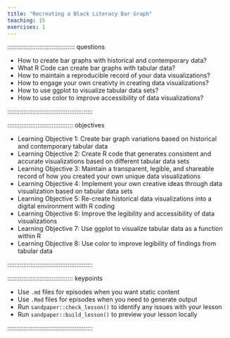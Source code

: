 ```yaml
---
title: "Recreating a Black Literacy Bar Graph"
teaching: 15
exercises: 1
---
```


:::::::::::::::::::::::::::::::::::::: questions 

- How to create bar graphs with historical and contemporary data?
- What R Code can create bar graphs with tabular data?
- How to maintain a reproducible record of your data visualizations?
- How to engage your own creativty in creating data visualizations?
- How to use ggplot to visualize tabular data sets?
- How to use color to improve accessibility of data visualizations?

::::::::::::::::::::::::::::::::::::::::::::::::

::::::::::::::::::::::::::::::::::::: objectives

- Learning Objective 1: Create bar graph variations based on historical and contemporary tabular data
- Learning Objective 2: Create R code that generates consistent and accurate visualizations based on different tabular data sets
- Learning Objective 3: Maintain a transparent, legible, and shareable record of how you created your own unique data visualizations
- Learning Objective 4: Implement your own creative ideas through data visualization based on tabular data sets
- Learning Objective 5: Re-create historical data visualizations into a digital environment with R coding
- Learning Objective 6: Improve the legibility and accessibility of data visualizations
- Learning Objective 7: Use ggplot to visualize tabular data as a function within R
- Learning Objective 8: Use color to improve legibility of findings from tabular data

::::::::::::::::::::::::::::::::::::::::::::::::


::::::::::::::::::::::::::::::::::::: keypoints 

- Use `.md` files for episodes when you want static content
- Use `.Rmd` files for episodes when you need to generate output
- Run `sandpaper::check_lesson()` to identify any issues with your lesson
- Run `sandpaper::build_lesson()` to preview your lesson locally

::::::::::::::::::::::::::::::::::::::::::::::::

[r-markdown]: https://rmarkdown.rstudio.com/
